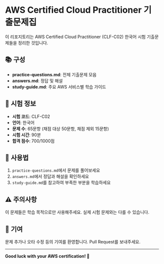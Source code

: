 # AWS Certified Cloud Practitioner 기출문제집

이 리포지토리는 AWS Certified Cloud Practitioner (CLF-C02) 한국어 시험 기출문제들을 정리한 것입니다.

## 📚 구성

- **practice-questions.md**: 전체 기출문제 모음
- **answers.md**: 정답 및 해설
- **study-guide.md**: 주요 AWS 서비스별 학습 가이드

## 🎯 시험 정보

- **시험 코드**: CLF-C02
- **언어**: 한국어
- **문제 수**: 65문항 (채점 대상 50문항, 채점 제외 15문항)
- **시험 시간**: 90분
- **합격 점수**: 700/1000점

## 📖 사용법

1. `practice-questions.md`에서 문제를 풀어보세요
2. `answers.md`에서 정답과 해설을 확인하세요
3. `study-guide.md`를 참고하여 부족한 부분을 학습하세요

## ⚠️ 주의사항

이 문제들은 학습 목적으로만 사용해주세요. 실제 시험 문제와는 다를 수 있습니다.

## 🤝 기여

문제 추가나 오타 수정 등의 기여를 환영합니다. Pull Request를 보내주세요.

---

**Good luck with your AWS certification! 🚀**